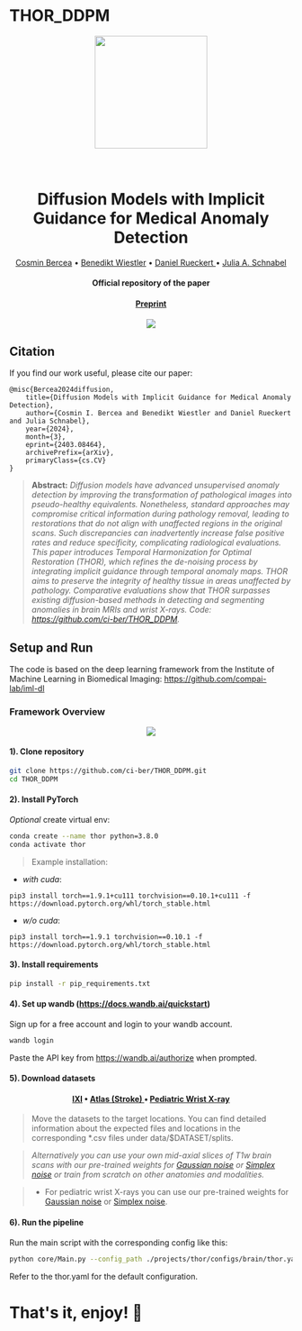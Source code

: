 # THOR_DDPM
<p align="center">
<img src="https://github.com/ci-ber/THOR_DDPM/assets/106509806/ccdaedc6-458a-4e5b-9884-f209e780af1e" width=200>
</p>

<h1 align="center">
  <br>
Diffusion Models with Implicit Guidance for Medical Anomaly Detection
  <br>
</h1>
</h1>
  <p align="center">
    <a href="https://cosmin-bercea.com">Cosmin Bercea</a> •
    <a href="https://www.neurokopfzentrum.med.tum.de/neuroradiologie/mitarbeiter-profil-wiestler.html">Benedikt Wiestler</a> •
    <a href="https://aim-lab.io/author/daniel-ruckert/">Daniel Rueckert </a> •
    <a href="https://compai-lab.github.io/author/julia-a.-schnabel/">Julia A. Schnabel </a>
  </p>
<h4 align="center">Official repository of the paper</h4>
<h4 align="center"><a href="https://arxiv.org/pdf/2403.08464.pdf">Preprint</a> </h4>

<p align="center">
<img src="https://github.com/ci-ber/THOR_DDPM/assets/106509806/09f646e7-944a-4be1-bf15-d067c72954b8">
</p>

## Citation

If you find our work useful, please cite our paper:
```
@misc{Bercea2024diffusion,
    title={Diffusion Models with Implicit Guidance for Medical Anomaly Detection},
    author={Cosmin I. Bercea and Benedikt Wiestler and Daniel Rueckert and Julia Schnabel},
    year={2024},
    month={3},
    eprint={2403.08464},
    archivePrefix={arXiv},
    primaryClass={cs.CV}
}
```

> **Abstract:** *Diffusion models have advanced unsupervised anomaly detection by improving the transformation of pathological images into pseudo-healthy equivalents. Nonetheless, standard approaches may compromise critical information during pathology removal, leading to restorations that do not align with unaffected regions in the original scans. Such discrepancies can inadvertently increase false positive rates and reduce specificity, complicating radiological evaluations. This paper introduces Temporal Harmonization for Optimal Restoration (THOR), which refines the de-noising process by integrating implicit guidance through temporal anomaly maps. THOR aims to preserve the integrity of healthy tissue in areas unaffected by pathology. Comparative evaluations show that THOR surpasses existing diffusion-based methods in detecting and segmenting anomalies in brain MRIs and wrist X-rays. Code: https://github.com/ci-ber/THOR_DDPM.*


## Setup and Run

The code is based on the deep learning framework from the Institute of Machine Learning in Biomedical Imaging: https://github.com/compai-lab/iml-dl

### Framework Overview 

<p align="center">
<img src="https://github.com/ci-ber/THOR_DDPM/assets/106509806/87c17548-fd15-4c9d-80cf-ecaa11cc7f61">
</p>

#### 1). Clone repository

```bash
git clone https://github.com/ci-ber/THOR_DDPM.git
cd THOR_DDPM
```

#### 2). Install PyTorch 

*Optional* create virtual env:
```bash
conda create --name thor python=3.8.0
conda activate thor
```

> Example installation: 
* *with cuda*: 
```
pip3 install torch==1.9.1+cu111 torchvision==0.10.1+cu111 -f https://download.pytorch.org/whl/torch_stable.html
```
* *w/o cuda*:
```
pip3 install torch==1.9.1 torchvision==0.10.1 -f https://download.pytorch.org/whl/torch_stable.html
```

#### 3). Install requirements

```bash
pip install -r pip_requirements.txt
```

#### 4). Set up wandb (https://docs.wandb.ai/quickstart)

Sign up for a free account and login to your wandb account.
```bash
wandb login
```
Paste the API key from https://wandb.ai/authorize when prompted.

#### 5). Download datasets 

<h4 align="center"><a href="https://brain-development.org/ixi-dataset/">IXI</a> • <a href="https://fcon_1000.projects.nitrc.org/indi/retro/atlas.html">Atlas (Stroke) </a> • <a href="https://figshare.com/articles/dataset/GRAZPEDWRI-DX/14825193">Pediatric Wrist X-ray </a> </h4>

> Move the datasets to the target locations. You can find detailed information about the expected files and locations in the corresponding *.csv files under data/$DATASET/splits.

> *Alternatively you can use your own mid-axial slices of T1w brain scans with our pre-trained weights for <a href="https://www.dropbox.com/scl/fi/55cl3821vw1jp3jim2da2/brain_Gaussian.pt?rlkey=pz99o0x3g6vi3siwtvfpb0oyo&dl=1"> Gaussian noise</a> or <a href="https://www.dropbox.com/scl/fi/d8olm81iynd4lbsjt0fgm/brain_Simplex.pt?rlkey=onmyjogb3ej7uibs7r4poy4w8&dl=1"> Simplex noise</a> or train from scratch on other anatomies and modalities.*

> * For pediatric wrist X-rays you can use our pre-trained weights for <a href="https://www.dropbox.com/scl/fi/dd0zzzjcimmw3egcfvhvu/wxr_Gaussian.pt?rlkey=iovq4hx9zcmlogszhg19d9ou2&dl=1"> Gaussian noise</a> or <a href="https://www.dropbox.com/scl/fi/0aeiawcih2io4imdo169f/wxr_Simplex.pt?rlkey=grn8t62nsn0ojo6rc378gemvt&dl=1"> Simplex noise</a>. 

#### 6). Run the pipeline

Run the main script with the corresponding config like this:

```bash
python core/Main.py --config_path ./projects/thor/configs/brain/thor.yaml
```

Refer to the thor.yaml for the default configuration.

# That's it, enjoy! :rocket:
